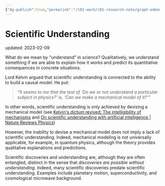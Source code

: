 ```yaml
---
{"dg-publish":true,"permalink":"/l01-work/l01-research-note/graph-embedding/science-of-science/scientific-understanding/","dgPassFrontmatter":true}
---
```



# Scientific Understanding
updated: 2023-02-09

What do we mean by "understand" in science? Qualitatively, we understand something if we are able to explain how it works and predict its quantitative consequences in concrete situations. 

Lord Kelvin argued that scientific understanding is connected to the ability to build a causal model. He put: 

> *“It seems to me that the test of ‘Do we or not understand a particular subject in physics?’ is, ‘Can we make a mechanical model of it?’"*

In other words, scientific understanding is only achieved by devising a mechanical model (see [Kelvin's dictum revived: The intelligibility of mechanisms](https://scholarworks.iu.edu/dspace/bitstream/handle/2022/26206/Kelvin.pdf?sequence=1&isAllowed=y) and [On scientific understanding with artificial intelligence | Nature Reviews Physics](https://www.nature.com/articles/s42254-022-00518-3))

However, the inability to devise a mechanical model does not imply a lack of scientific understanding. Indeed, mechanical modeling is not universally applicable, for example, in quantum physics, although the theory provides qualitative explanations and predictions. 

Scientific discoveries and understanding are, although they are often entangled, distinct in the sense that *discoveries are possible without understanding*. Indeed, many scientific discoveries predate scientific understanding. Examples include planetary motion, superconductivity, and cosmological microwave background. 


